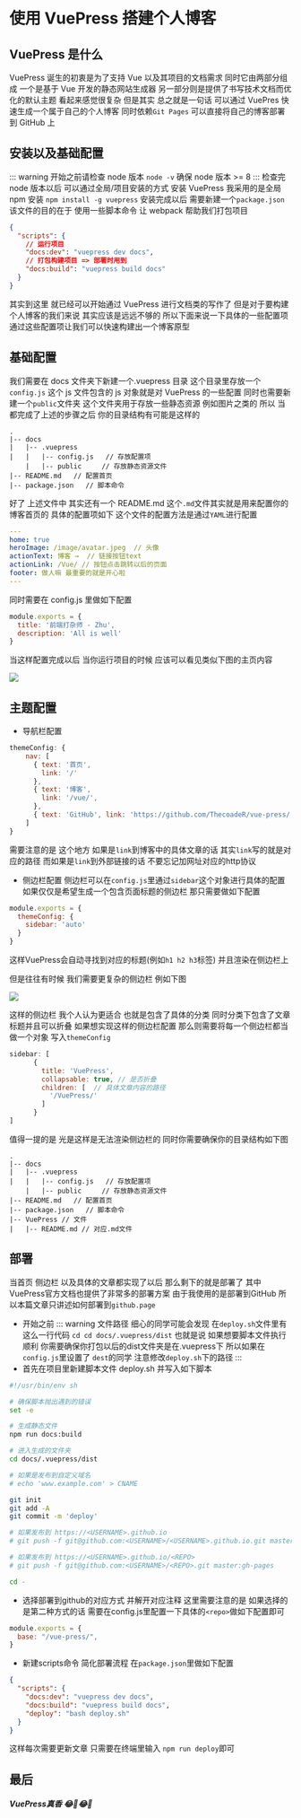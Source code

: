 # 使用 VuePress 搭建个人博客

## VuePress 是什么

VuePress 诞生的初衷是为了支持 Vue 以及其项目的文档需求 同时它由两部分组成 一个是基于 Vue 开发的静态网站生成器 另一部分则是提供了书写技术文档而优化的默认主题 看起来感觉很复杂 但是其实 总之就是一句话 可以通过 VuePres 快速生成一个属于自己的个人博客 同时依赖`Git Pages` 可以直接将自己的博客部署到 GitHub 上

## 安装以及基础配置

::: warning 开始之前请检查 node 版本
`node -v`
确保 node 版本 >= 8
:::
检查完 node 版本以后 可以通过全局/项目安装的方式 安装 VuePress 我采用的是全局 npm 安装
`npm install -g vuepress`
安装完成以后 需要新建一个`package.json` 该文件的目的在于 使用一些脚本命令 让 webpack 帮助我们打包项目

```json
{
  "scripts": {
    // 运行项目
    "docs:dev": "vuepress dev docs",
    // 打包构建项目 => 部署时用到
    "docs:build": "vuepress build docs"
  }
}
```

其实到这里 就已经可以开始通过 VuePress 进行文档类的写作了 但是对于要构建个人博客的我们来说 其实应该是远远不够的 所以下面来说一下具体的一些配置项 通过这些配置项让我们可以快速构建出一个博客原型

## 基础配置

我们需要在 docs 文件夹下新建一个.vuepress 目录 这个目录里存放一个`config.js` 这个 js 文件包含的 js 对象就是对 VuePress 的一些配置 同时也需要新建一个`public`文件夹 这个文件夹用于存放一些静态资源 例如图片之类的 所以 当都完成了上述的步骤之后 你的目录结构有可能是这样的

```
.
|-- docs
|   |-- .vuepress
|   |   |-- config.js   // 存放配置项
    |   |-- public     // 存放静态资源文件
|-- README.md   // 配置首页
|-- package.json   // 脚本命令
```

好了 上述文件中 其实还有一个 README.md 这个`.md`文件其实就是用来配置你的博客首页的 具体的配置项如下 这个文件的配置方法是通过`YAML`进行配置

```YAML
---
home: true
heroImage: /image/avatar.jpeg  // 头像
actionText: 博客 →  // 链接按钮text
actionLink: /Vue/ // 按钮点击跳转以后的页面
footer: 做人嘛 最重要的就是开心啦
---
```

同时需要在 config.js 里做如下配置

```js
module.exports = {
  title: '前端打杂师 - Zhu',
  description: 'All is well'
}
```

当这样配置完成以后 当你运行项目的时候 应该可以看见类似下图的主页内容

![](./home.jpg)

## 主题配置
*  导航栏配置
```js
themeConfig: {
    nav: [
      { text: '首页', 
        link: '/' 
      },
      { text: '博客', 
        link: '/vue/',
      },
      { text: 'GitHub', link: 'https://github.com/ThecoadeR/vue-press/'}
    ]
}
```
需要注意的是 这个地方 如果是```link```到博客中的具体文章的话 其实```link```写的就是对应的路径 而如果是```link```到外部链接的话 不要忘记加网址对应的http协议

* 侧边栏配置
侧边栏可以在```config.js```里通过```sidebar```这个对象进行具体的配置
如果仅仅是希望生成一个包含页面标题的侧边栏 那只需要做如下配置
```js
module.exports = {
  themeConfig: {
    sidebar: 'auto'
  }
}
```
这样VuePress会自动寻找到对应的标题(例如```h1 h2 h3```标签) 并且渲染在侧边栏上

但是往往有时候 我们需要更复杂的侧边栏 例如下图

![](./slider.jpg)

这样的侧边栏 我个人认为更适合 也就是包含了具体的分类 同时分类下包含了文章标题并且可以折叠 如果想实现这样的侧边栏配置 那么则需要将每一个侧边栏都当做一个对象 写入```themeConfig```
```js
sidebar: [
      {
        title: 'VuePress',
        collapsable: true, // 是否折叠
        children: [  // 具体文章内容的路径
          '/VuePress/'
        ]
      }
]
```
值得一提的是 光是这样是无法渲染侧边栏的 同时你需要确保你的目录结构如下图


```
.
|-- docs
|   |-- .vuepress
|   |   |-- config.js   // 存放配置项
    |   |-- public     // 存放静态资源文件
|-- README.md   // 配置首页
|-- package.json   // 脚本命令
|-- VuePress // 文件
|   |-- README.md // 对应.md文件
```

## 部署
当首页 侧边栏 以及具体的文章都实现了以后 那么剩下的就是部署了 其中VuePress官方文档也提供了非常多的部署方案 由于我使用的是部署到GitHub 所以本篇文章只讲述如何部署到```github.page```

* 开始之前
::: warning 文件路径
细心的同学可能会发现 在```deploy.sh```文件里有这么一行代码 ```cd cd docs/.vuepress/dist``` 也就是说 如果想要脚本文件执行顺利 你需要确保你打包以后的dist文件夹是在.vuepress下  所以如果在```config.js```里设置了 ```dest```的同学 注意修改```deploy.sh```下的路径
:::
* 首先在项目里新建脚本文件 deploy.sh 并写入如下脚本
``` sh
#!/usr/bin/env sh

# 确保脚本抛出遇到的错误
set -e

# 生成静态文件
npm run docs:build

# 进入生成的文件夹
cd docs/.vuepress/dist

# 如果是发布到自定义域名
# echo 'www.example.com' > CNAME

git init
git add -A
git commit -m 'deploy'

# 如果发布到 https://<USERNAME>.github.io
# git push -f git@github.com:<USERNAME>/<USERNAME>.github.io.git master

# 如果发布到 https://<USERNAME>.github.io/<REPO>
# git push -f git@github.com:<USERNAME>/<REPO>.git master:gh-pages

cd -
```
* 选择部署到github的对应方式 并解开对应注释
这里需要注意的是 如果选择的是第二种方式的话 需要在config.js里配置一下具体的```<repo>```做如下配置即可
```js
module.exports = {
  base: "/vue-press/",
}
```
* 新建scripts命令 简化部署流程
在```package.json```里做如下配置
```json
{
  "scripts": {
    "docs:dev": "vuepress dev docs",
    "docs:build": "vuepress build docs",
    "deploy": "bash deploy.sh"
  }
}
```
这样每次需要更新文章 只需要在终端里输入 ```npm run deploy```即可

## 最后
##### VuePress真香 😂🤣😂🤣
